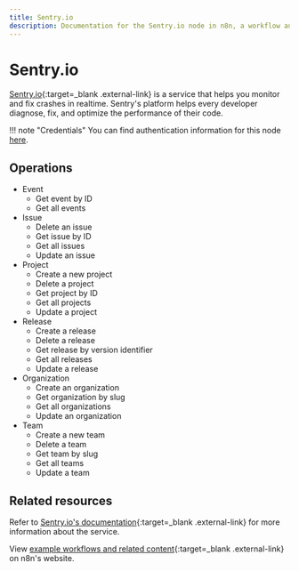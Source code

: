 ```yaml
---
title: Sentry.io
description: Documentation for the Sentry.io node in n8n, a workflow automation platform. Includes details of operations and configuration, and links to examples and credentials information.
---
```


# Sentry.io

[Sentry.io](https://sentry.io){:target=_blank .external-link} is a service that helps you monitor and fix crashes in realtime. Sentry's platform helps every developer diagnose, fix, and optimize the performance of their code.

!!! note "Credentials"
    You can find authentication information for this node [here](/integrations/builtin/credentials/sentryio/).


## Operations

* Event
    * Get event by ID
    * Get all events
* Issue
    * Delete an issue
    * Get issue by ID
    * Get all issues
    * Update an issue
* Project
    * Create a new project
    * Delete a project
    * Get project by ID
    * Get all projects
    * Update a project
* Release
    * Create a release
    * Delete a release
    * Get release by version identifier
    * Get all releases
    * Update a release
* Organization
    * Create an organization
    * Get organization by slug
    * Get all organizations
    * Update an organization
* Team
    * Create a new team
    * Delete a team
    * Get team by slug
    * Get all teams
    * Update a team

## Related resources


Refer to [Sentry.io's documentation](https://docs.sentry.io/api/){:target=_blank .external-link} for more information about the service.
	
View [example workflows and related content](https://n8n.io/integrations/sentryio/){:target=_blank .external-link} on n8n's website.

